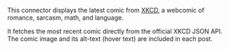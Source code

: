 This connector displays the latest comic from [XKCD](https://xkcd.com), a webcomic of romance, sarcasm, math, and language.

It fetches the most recent comic directly from the official XKCD JSON API. The comic image and its alt-text (hover text) are included in each post. 